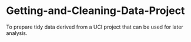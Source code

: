 Getting-and-Cleaning-Data-Project
=================================

To prepare tidy data derived from a UCI project that can be used for later analysis.
